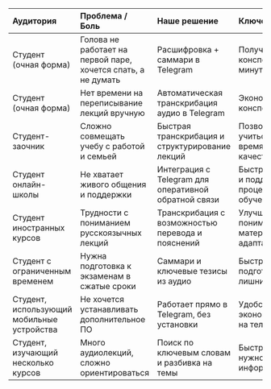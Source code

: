 | Аудитория                      | Проблема / Боль                                               | Наше решение                                         | Ключевая выгода                                      |
|:------------------------------|:--------------------------------------------------------------|:----------------------------------------------------|:-----------------------------------------------------|
| Студент (очная форма)          | Голова не работает на первой паре, хочется спать, а не думать | Расшифровка + саммари в Telegram                     | Получает краткий конспект за 1 минуту                |
| Студент (очная форма)          | Нет времени на переписывание лекций вручную                   | Автоматическая транскрибация аудио в Telegram        | Экономит часы на конспектировании                     |
| Студент-заочник                | Сложно совмещать учебу с работой и семьей                     | Быстрая транскрибация и структурирование лекций      | Позволяет учиться в удобное время без потери качества |
| Студент онлайн-школы           | Не хватает живого общения и поддержки                          | Интеграция с Telegram для оперативной обратной связи | Быстрая помощь и поддержка в процессе обучения        |
| Студент иностранных курсов     | Трудности с пониманием русскоязычных лекций                   | Транскрибация с возможностью перевода и пояснений    | Улучшает понимание материала и адаптацию              |
| Студент с ограниченным временем| Нужна подготовка к экзаменам в сжатые сроки                    | Саммари и ключевые тезисы из аудио                    | Быстрая подготовка без лишних усилий                   |
| Студент, использующий мобильные устройства | Не хочется устанавливать дополнительное ПО                   | Работает прямо в Telegram, без установки             | Удобство и экономия места на телефоне                  |
| Студент, изучающий несколько курсов | Много аудиолекций, сложно ориентироваться                     | Поиск по ключевым словам и разбивка на темы           | Быстрый доступ к нужной информации                      |
